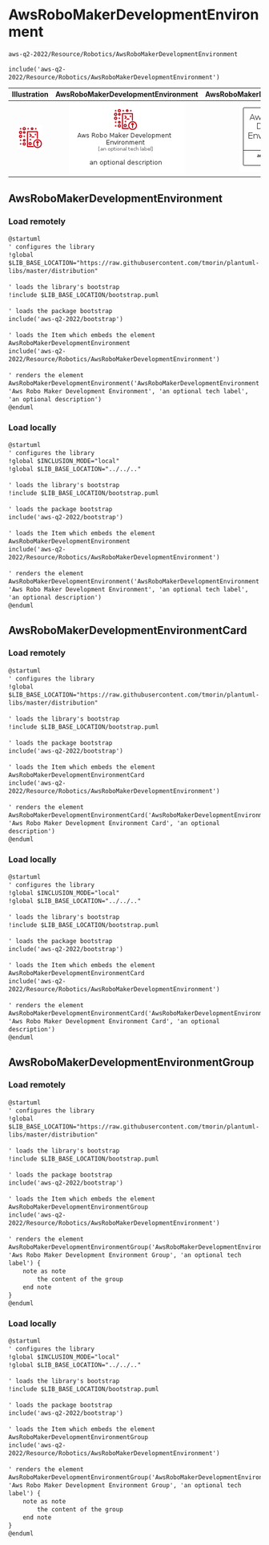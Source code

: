 # AwsRoboMakerDevelopmentEnvironment


```text
aws-q2-2022/Resource/Robotics/AwsRoboMakerDevelopmentEnvironment
```

```text
include('aws-q2-2022/Resource/Robotics/AwsRoboMakerDevelopmentEnvironment')
```



| Illustration | AwsRoboMakerDevelopmentEnvironment | AwsRoboMakerDevelopmentEnvironmentCard | AwsRoboMakerDevelopmentEnvironmentGroup |
| :---: | :---: | :---: | :---: |
| ![illustration for Illustration](../../../aws-q2-2022/Resource/Robotics/AwsRoboMakerDevelopmentEnvironment.png) | ![illustration for AwsRoboMakerDevelopmentEnvironment](../../../aws-q2-2022/Resource/Robotics/AwsRoboMakerDevelopmentEnvironment.Local.png) | ![illustration for AwsRoboMakerDevelopmentEnvironmentCard](../../../aws-q2-2022/Resource/Robotics/AwsRoboMakerDevelopmentEnvironmentCard.Local.png) | ![illustration for AwsRoboMakerDevelopmentEnvironmentGroup](../../../aws-q2-2022/Resource/Robotics/AwsRoboMakerDevelopmentEnvironmentGroup.Local.png) |




## AwsRoboMakerDevelopmentEnvironment

### Load remotely
```plantuml
@startuml
' configures the library
!global $LIB_BASE_LOCATION="https://raw.githubusercontent.com/tmorin/plantuml-libs/master/distribution"

' loads the library's bootstrap
!include $LIB_BASE_LOCATION/bootstrap.puml

' loads the package bootstrap
include('aws-q2-2022/bootstrap')

' loads the Item which embeds the element AwsRoboMakerDevelopmentEnvironment
include('aws-q2-2022/Resource/Robotics/AwsRoboMakerDevelopmentEnvironment')

' renders the element
AwsRoboMakerDevelopmentEnvironment('AwsRoboMakerDevelopmentEnvironment', 'Aws Robo Maker Development Environment', 'an optional tech label', 'an optional description')
@enduml
```

### Load locally
```plantuml
@startuml
' configures the library
!global $INCLUSION_MODE="local"
!global $LIB_BASE_LOCATION="../../.."

' loads the library's bootstrap
!include $LIB_BASE_LOCATION/bootstrap.puml

' loads the package bootstrap
include('aws-q2-2022/bootstrap')

' loads the Item which embeds the element AwsRoboMakerDevelopmentEnvironment
include('aws-q2-2022/Resource/Robotics/AwsRoboMakerDevelopmentEnvironment')

' renders the element
AwsRoboMakerDevelopmentEnvironment('AwsRoboMakerDevelopmentEnvironment', 'Aws Robo Maker Development Environment', 'an optional tech label', 'an optional description')
@enduml
```

## AwsRoboMakerDevelopmentEnvironmentCard

### Load remotely
```plantuml
@startuml
' configures the library
!global $LIB_BASE_LOCATION="https://raw.githubusercontent.com/tmorin/plantuml-libs/master/distribution"

' loads the library's bootstrap
!include $LIB_BASE_LOCATION/bootstrap.puml

' loads the package bootstrap
include('aws-q2-2022/bootstrap')

' loads the Item which embeds the element AwsRoboMakerDevelopmentEnvironmentCard
include('aws-q2-2022/Resource/Robotics/AwsRoboMakerDevelopmentEnvironment')

' renders the element
AwsRoboMakerDevelopmentEnvironmentCard('AwsRoboMakerDevelopmentEnvironmentCard', 'Aws Robo Maker Development Environment Card', 'an optional description')
@enduml
```

### Load locally
```plantuml
@startuml
' configures the library
!global $INCLUSION_MODE="local"
!global $LIB_BASE_LOCATION="../../.."

' loads the library's bootstrap
!include $LIB_BASE_LOCATION/bootstrap.puml

' loads the package bootstrap
include('aws-q2-2022/bootstrap')

' loads the Item which embeds the element AwsRoboMakerDevelopmentEnvironmentCard
include('aws-q2-2022/Resource/Robotics/AwsRoboMakerDevelopmentEnvironment')

' renders the element
AwsRoboMakerDevelopmentEnvironmentCard('AwsRoboMakerDevelopmentEnvironmentCard', 'Aws Robo Maker Development Environment Card', 'an optional description')
@enduml
```

## AwsRoboMakerDevelopmentEnvironmentGroup

### Load remotely
```plantuml
@startuml
' configures the library
!global $LIB_BASE_LOCATION="https://raw.githubusercontent.com/tmorin/plantuml-libs/master/distribution"

' loads the library's bootstrap
!include $LIB_BASE_LOCATION/bootstrap.puml

' loads the package bootstrap
include('aws-q2-2022/bootstrap')

' loads the Item which embeds the element AwsRoboMakerDevelopmentEnvironmentGroup
include('aws-q2-2022/Resource/Robotics/AwsRoboMakerDevelopmentEnvironment')

' renders the element
AwsRoboMakerDevelopmentEnvironmentGroup('AwsRoboMakerDevelopmentEnvironmentGroup', 'Aws Robo Maker Development Environment Group', 'an optional tech label') {
    note as note
        the content of the group
    end note
}
@enduml
```

### Load locally
```plantuml
@startuml
' configures the library
!global $INCLUSION_MODE="local"
!global $LIB_BASE_LOCATION="../../.."

' loads the library's bootstrap
!include $LIB_BASE_LOCATION/bootstrap.puml

' loads the package bootstrap
include('aws-q2-2022/bootstrap')

' loads the Item which embeds the element AwsRoboMakerDevelopmentEnvironmentGroup
include('aws-q2-2022/Resource/Robotics/AwsRoboMakerDevelopmentEnvironment')

' renders the element
AwsRoboMakerDevelopmentEnvironmentGroup('AwsRoboMakerDevelopmentEnvironmentGroup', 'Aws Robo Maker Development Environment Group', 'an optional tech label') {
    note as note
        the content of the group
    end note
}
@enduml
```

